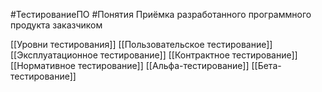#ТестированиеПО #Понятия 
Приёмка разработанного программного продукта заказчиком

[[Уровни тестирования]]
[[Пользовательское тестирование]]
[[Эксплуатационное тестирование]]
[[Контрактное тестирование]]
[[Нормативное тестирование]]
[[Альфа-тестирование]]
[[Бета-тестирование]]